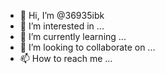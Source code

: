 - 👋 Hi, I’m @36935ibk
- 👀 I’m interested in ...
- 🌱 I’m currently learning ...
- 💞️ I’m looking to collaborate on ...
- 📫 How to reach me ...

<!---
36935ibk/36935ibk is a ✨ special ✨ repository because its `README.md` (this file) appears on your GitHub profile.
You can click the Preview link to take a look at your changes.{"code":1,"message":"成功","data":{"cpl_ad":{"cover":"http:\/\//s.tn990.com\/video_dir\/20220114\/20220114151658555580.gif","h5":"https:\/\/engine.tuibear.com\/index\/activity?appKey=kuBHk4SP8qDb12yUsPZUXKTceiN&adslotId=407377&uk_a1=__IMEI__&uk_a2=__IMEI2__&uk_a3=__MUID__&uk_b1=__IDFA__&uk_b2=__IDFA2__&uk_c1=__OAID__","is_forbid":"1"},"default_image_config":{"is_blur":"0","radius":"10","sampling":"2"},"is_assist":"1","new_ad_item_config":{"ad_code":"0","show_index":"2,4,6"},"show_main_position":"0","strings":{"ad_close":"关闭","ad_play_error":"广告视频播放失败,msg:%s","ad_unknown_ad":"广告数据为空","ad_unknown_appid":"广告APP_ID为空","ad_unknown_config":"未检查到广告配置","ad_unknown_context":"上下文环境为空","ad_unknown_error":"广告播放失败,code:%s,message:%s","ad_unknown_loading":"广告视频加载中,请稍等...","ad_unknown_postid":"广告POST_ID为空","ad_unknown_source":"不支持的广告平台,source:%s","ad_unknown_success":"视频播放完成,点击关","ad_unknown_try":"播放失败，重试中,code:%s,message:%s","ad_unknown_type":"不支持的广告类型,type:%s","assist_deblocking_cancel":"考虑一下","assist_deblocking_error":"查询失败,点击重试","assist_deblocking_now":"立即解锁","assist_deblocking_query":"查询中,请稍等...","assist_deblocking_submit":"去看视频 (%s\/%s次)","assist_deblocking_success":"领取成功","assist_more":"更多辅助","deblocking_ing":"解锁中,请稍等...","deblocking_tips":"该辅助需要解锁才能下载","download_storage":"存储位置错误","dwn_continue":"继续下载","dwn_desc":"%s分 | %s次下载","dwn_download":"立即下载","dwn_error":"暂不支持试玩","dwn_install":"安装","dwn_open":"打开","dwn_title":"辅助详情","settle_btn":"继续获得金币","settle_tips":"点击继续可获得最高5倍奖励","settle_title":"恭喜获得<font color='#FFAA00'>%s<\/font>金币","skin_coin":"金币余额:","skin_exchange":"马上兑换","skin_exchange_num":"已兑%s件","skin_get":"免费领","skin_exercise":"免费用","skin_make":"去使用","skin_revice":"立即领取","skin_reward":"看%s个视频领取","skin_tips":"耐心观看视频可获得大量金币。金币可兑换免费精美皮肤和道具哦～","skin_today":"今日剩余（%s\/%s)","success_guide_tips":"由于您<font color='#F78029'>未安装体验视频内容容<\/font>，金币将无法免费兑换皮肤道具","success_tips":"由于<font color='#F78029'>未安装体验视频推荐内容<\/font>，暂时无法兑换！","success_title":"前往安装体验视频内容","tab_assist":"辅助","tab_property":"道具","tab_skin":"皮肤","text_channel_file":"channelconfig.json","text_empty":"暂无更多","text_loading":"加载中,请稍后...","text_meta_file":"META-INF\/channelconfig.json","text_shard_name":".app_config","text_status_bar":"status_bar_height"},"task_config":{"config_num":"1","jump_url":"","task_type":"1"},"task_config_package":{"com.agency.merchant.striking":{"config_num":"1","jump_url":"","task_type":"1"}},"vip_unlock_loop":"0","is_majia":"0","black_package":["com.ss.android.lark"],"change_app_ad_config":{"full_screen_ad":"1","table_screen_ad":"0","start_screen_ad":"1"},"change_main_ad_config":{"table_screen_ad":"3","full_screen_ad":"1"},"video_ad_popup":{"assist_txt":"","city":["北京市","上海市","深圳市"],"offon":"1","offon_window":"1","show_second":"2","skin_txt":"点击广告下载，解锁皮肤道具","toast_window_permission":"权限开启中，点击下方应用方可激活","toast_window_permission_delayed":"15","vip_txt":"点击广告下载，解锁皮肤道具"},"insert_ad_scene":{"image_player_enter":"0","image_player_quit":"1","mine_enter":"1","mine_quit":"1","scratch_anchor_enter":"1","scratch_anchor_quit":"1","scratch_enter":"0","scratch_main_enter":"1","scratch_main_quit":"1","scratch_quit":"1","scratch_reward_enter":"1","scratch_reward_quit":"1","videro_player_enter":"0","videro_player_quit":"1","game_enter":"1","game_quit":"0"},"insert_prepare_load":"1","index_top_bar":{"title":"<font color='#333333'><b>刮刮乐<\/b><\/font>","jump_url":"huayan:\/\/jump?type=38"},"search_keywords":{"search_keywords":["王者荣耀","迷你世界","和平精英","香肠派对"]},"main_top_tab":[{"jump_url":"huayan:\/\/jump?type=44","title":"<font color='#8849FA'><b>兼职赚钱<\/b><\/font>"}],"service_identity":"","gdt_ad_config":[],"footer_nav_config":[{"text":"辅助","target_id":"1"},{"text":"皮肤","target_id":"2"},{"text":"道具","target_id":"3"},{"text":"我的","target_id":"4"}],"app_sdk_config":{"um_app_id":"5dc0d9bd4ca35717c4000dc0","bugly_app_id":"9866803bf1","byte_app_id":"5057297","byte_app_name":"呱呱助手"},"ad_code_config":{"ad_stream":[{"ad_code":"b6215ffa4ef807","ad_source":"8","ad_type":"1","prob":"1","delayed_second":"0"}],"ad_insert":[{"ad_code":"b6215ff7fc36a9","ad_source":"8","ad_type":"2","prob":"1","delayed_second":"0"}],"ad_banner":[{"ad_code":"b6215ffb84b513","ad_source":"8","ad_type":"3","prob":"1","delayed_second":"0"}],"ad_reward":[{"ad_code":"b6215fedc93805","ad_source":"8","ad_type":"4","prob":"1","delayed_second":"0"}],"ad_splash":[{"ad_code":"b6215ff8aa7f73","ad_source":"8","ad_type":"6","prob":"1","delayed_second":"0"}]},"daily_video_limit":"20","complete_jump_url":"https:\/\/syzs.qq.com\/?dyn_pack=1&media_id=01&media_type_id=0101021&owner_id=21&pay_id=10033557&ocpc=360-search&account_id=3298061518&plan_id=734074865&group_id=3371168851&keyword_id=-346493971834871604&creative_id=6460287082&scene_id=90164&ad_project_id=5&qhclickid=61e5d64bb09fdfd0&syzs_exp_id=0"}}
--->
